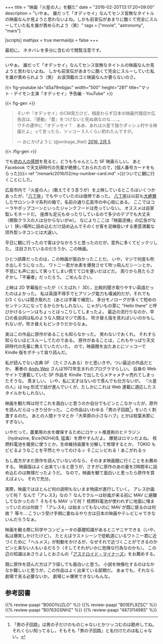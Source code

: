 +++
title = "映画『火星の人』を観た"
date = "2016-02-20T13:17:20+09:00"
description = "いやぁ。 誰だって「オデッセイ」なんてセンス皆無なタイトルの映画なんか見ようと思わないよね。しかも前宣伝があまりに酷くて完全にスルーしていた私を誰が責められよう（笑）"
tags = ["movie", "astronomy", "mars"]

[scripts]
  mathjax = true
  mermaidjs = false
+++

最初に。
ネタバレを多分に含むので閲覧注意です。

------

いやぁ。
誰だって「オデッセイ」なんてセンス皆無なタイトルの映画なんか見ようと思わないよね。
しかも前宣伝があまりに酷くて完全にスルーしていた私を誰が責められよう（笑） お涙頂戴のゴミ映画なんか要らないのさ。

{{< fig-youtube id="dSa79mbjjac" width="500" height="281" title="マット・デイモン主演『オデッセイ』予告編 - YouTube" >}}

{{< fig-gen >}}
<blockquote class="twitter-tweet" data-lang="ja"><p lang="ja" dir="ltr">そいや『オデッセイ』のCM見たけど、相変わらず日本の映画代理店か広告店は、『感動』『愛』をつけないと死ぬ病なのな……。<br>ウチの連中に『オデッセイ？　ああ、あれは火星で独りダッシュ村やる映画だよ』って言ったら、ソッコー３人くらい釣れたんですが。</p>&mdash; おにかげようじ (@onikage_9tail) <a href="https://twitter.com/onikage_9tail/status/695633546669522945">2016, 2月 5</a></blockquote>
{{< /fig-gen >}}

でも[他の人の感想](http://d.hatena.ne.jp/yomoyomo/20160207/themartian)を見ると，どうもちゃんとした SF 映画らしい。
あと Facebook で天文研時代の先輩が絶賛しておられたので，[個人番号カードをもらった]({{< ref "/remark/2016/02/my-number-card.md" >}})ついでに観に行くことにした。

広島市内で『火星の人』（敢えてそう言うが）を上映しているところはいくつかあったが，「[八丁座]」でもやっていたのは僥倖であった。
[八丁座]は以前も[大絶賛](https://baldanders.info/blog/000833/)したサロンシネマ系列の箱で，名前の通り広島市の中心街にある。
ここではコーラやポップコーンといったジャンクフードは売っていない。
オススメは自家製レモネードだ。
座席も足元もゆったりしているので多少のデブでも大丈夫（関取クラスの人は分からないがw）。
なによりここは「映画泥棒」の広告がない！ 狭い場所に詰め込むだけ詰め込んでそのくせ客を泥棒扱いする悪意満載な郊外型シネコンとは大違い。

平日に観に行ったので客は少なかろうと思ったのだが，意外に多くてビックリした。
注目されているのだろうか，この映画。

ひとつ誤算だったのは，この映画が面白かったことだ。
いや，マジで何度も吹き出しそうになった。
ワトニー君が水素を爆発させて吹っ飛んだシーンとか，不覚にも声に出して笑ってしまい慌てて口を塞いだほどだ。
周りから見たらさぞかし「不審者」だったろう。
ごめんなさい。

上映は 2D 字幕版だったが（くたばれ！ 3D），比較的聞き取りやすい英語だったのはよかった。
私は英語不得手でヒアリング能力も壊滅的だが，それでも 2/3 くらいは聞き取れた（あとは字幕で補完）。
多分モノローグが多くて短めのセンテンスになってるからかもしれない。
じゃがいもの芽に "Hello there” と呼びかけるシーンはちょっとほっこりしてしまったよ。
最近の流行りなのか，早口の長台詞は私のような人間はマジで困る。
吹き替え版を見ればいいのかもしれないが，吹き替えもピンきりだからなぁ。

実はこの作品に原作があることも知らなかった。
笑わないでおくれ。
それすら知らないほどスルーしてたのである。
原作があることは，これもやっぱり天文研時代の先輩に教えていただいた。
ので，映画館を出たあとにソッコーで Kindle 版をポチって貪り読んだ。

私が読んでない古典 SF （たくさんある）かと思いきや，つい最近の作品だとか。
著者の [Andy Weir](https://ja.wikipedia.org/wiki/%E3%82%A2%E3%83%B3%E3%83%87%E3%82%A3%E3%83%BB%E3%82%A6%E3%82%A3%E3%82%A2%E3%83%BC) さんは1972年生まれのプログラマらしい。
自身の Web サイトで連載していた SF 作品を Kindle で出したらメチャメチャ売れてしまったそうな。
羨ましい。
いや，私に文才はないので羨んでも仕方ないが。
『火星の人』は log 形式で話が進んでいくが，たしかにこれは Web 連載に適応したスタイルかもしれない。

映画を観た時は何でこれを面白いと思うのか自分でもピンとこなかったが，原作を読んだらはっきり分かった。
この作品はいわゆる「男の子回路[^a]」をいたく刺激するのだ。
あとの人間ドラマとか「大草原の小さなハブ」とかは枝葉末節にすぎない。

[^a]: 「男の子回路」は男の子だけのものじゃないとかツッコむのは勘弁してね。それくらい知ってるし，そもそも「男の子回路」と名付けたのは私じゃない。

いやだって，農業用の水を確保するためにロケット推進剤のヒドラジン（hydrazine, $\ce{N2H4}$, 猛毒）を燃やすんだよ。
爆発はロマンだよね。
核燃料電池を暖房に使うとか，生命維持装置を分解して修理するとか， TOKIO もビビるようなことを平然とやってのけるッ そこにシビれる！あこがれるゥ

もし貴方がまだ原作を読んでいないのなら，そのまま映画館に行くことをお薦めする。
映画版はよく出来ていると思うが，さすがに原作のあの量を2時間半に詰め込むのは無理だったようだ。
なので，映画を観て面白いと思ったら原作を買えばよい。
それで充分。

実際，映画ではほとんど何の説明もないまま物語が進行していく。
アレス計画って何？ なんで「アレス3」なの？ なんでクルーは砂嵐が来る前に MAV に避難してなかったの？ そもそも MAV って何？ 核燃料電池が使われずに地面に埋まっていたのは何故？ 「アレス4」は始まってもないのに MAV が既に居るのは何故？ 等々...
こういう受け手側に委ねるやり方は日本の映画やテレビじゃできないんだろうなぁ。

映画を観る際に科学やコンピュータの基礎知識があるとニヤニヤできる（いや，私は爆笑しかけたけど）。
たとえばラストシーンで低軌道にいるワトニー君に近づくために「ヘルメス」が制動をかけるが，なぜそれで近づくことができるのかピンと来ない人もいるだろう（そしてそれがいかに危険な行為なのかも）。
この辺の知識はあさりよしとおさんの「[アステロイド・マイナーズ](https://www.amazon.co.jp/dp/B0763GSNHZ?tag=baldandersinf-22&linkCode=ogi&th=1&psc=1)」をお薦めする。

既に原作を読んだ方はアラ探しでも面白いと思う。
小説を映像化するのはなかなか難しいと思うが，この作品はよく出来ている部類だ。
あぁでも，それなら劇場で見る必要ないか。
劇場じゃ爆笑できないもんな。

[八丁座]: http://johakyu.co.jp/theater/hatchoza.html "八丁座 | 広島の映画館サロンシネマ、シネツイン、八丁座"

## 参考図書

{{% review-paapi "B00O1VJZLO" %}} <!-- 火星の人 -->
{{% review-paapi "B01EFL9ZSC" %}} <!-- 火星の人（劇場版） -->
{{% review-paapi "B0763GSNHZ" %}} <!-- アステロイド・マイナーズ(1) -->
{{% review-paapi "4873114985" %}} <!-- 子どもが体験するべき50の危険なこと -->
